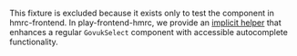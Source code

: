 This fixture is excluded because it exists only to test the component in hmrc-frontend.  In play-frontend-hmrc,
we provide an [implicit helper](README.md#adding-accessible-autocomplete-to-a-select-input) that enhances a regular
`GovukSelect` component with accessible autocomplete functionality.